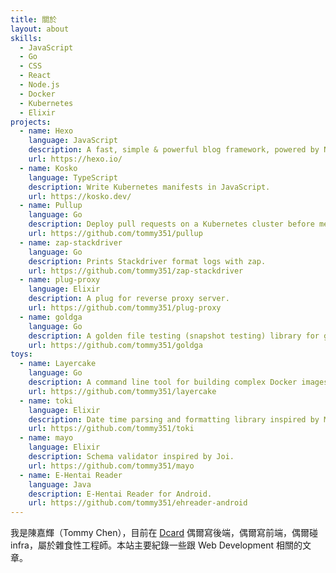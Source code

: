 ```yaml
---
title: 關於
layout: about
skills:
  - JavaScript
  - Go
  - CSS
  - React
  - Node.js
  - Docker
  - Kubernetes
  - Elixir
projects:
  - name: Hexo
    language: JavaScript
    description: A fast, simple & powerful blog framework, powered by Node.js.
    url: https://hexo.io/
  - name: Kosko
    language: TypeScript
    description: Write Kubernetes manifests in JavaScript.
    url: https://kosko.dev/
  - name: Pullup
    language: Go
    description: Deploy pull requests on a Kubernetes cluster before merged.
    url: https://github.com/tommy351/pullup
  - name: zap-stackdriver
    language: Go
    description: Prints Stackdriver format logs with zap.
    url: https://github.com/tommy351/zap-stackdriver
  - name: plug-proxy
    language: Elixir
    description: A plug for reverse proxy server.
    url: https://github.com/tommy351/plug-proxy
  - name: goldga
    language: Go
    description: A golden file testing (snapshot testing) library for gomega.
    url: https://github.com/tommy351/goldga
toys:
  - name: Layercake
    language: Go
    description: A command line tool for building complex Docker images.
    url: https://github.com/tommy351/layercake
  - name: toki
    language: Elixir
    description: Date time parsing and formatting library inspired by Moment.js.
    url: https://github.com/tommy351/toki
  - name: mayo
    language: Elixir
    description: Schema validator inspired by Joi.
    url: https://github.com/tommy351/mayo
  - name: E-Hentai Reader
    language: Java
    description: E-Hentai Reader for Android.
    url: https://github.com/tommy351/ehreader-android
---
```


我是陳嘉輝（Tommy Chen），目前在 [Dcard] 偶爾寫後端，偶爾寫前端，偶爾碰 infra，屬於雜食性工程師。本站主要紀錄一些跟 Web Development 相關的文章。

[Dcard]: https://www.dcard.tw/
